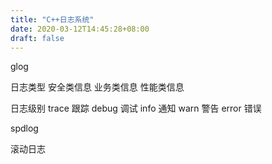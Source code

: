 ```yaml
---
title: "C++日志系统"
date: 2020-03-12T14:45:28+08:00
draft: false
---
```


glog

日志类型
安全类信息
业务类信息
性能类信息




日志级别
trace 跟踪
debug 调试
info 通知
warn 警告
error 错误


spdlog

滚动日志
